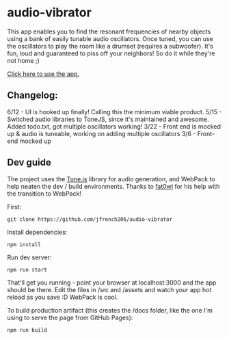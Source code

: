 # audio-vibrator

This app enables you to find the resonant frequencies of nearby objects using a bank of easily tunable audio oscillators. Once tuned, you can use the oscillators to play the room like a drumset (requires a subwoofer). It's fun, loud and guaranteed to piss off your neighbors! So do it while they're not home ;)

[Click here to use the app.](https://jfrench206.github.io/audio-vibrator/)

## Changelog:
6/12 - UI is hooked up finally! Calling this the minimum viable product.
5/15 - Switched audio libraries to ToneJS, since it's maintained and awesome. Added todo.txt, got multiple oscillators working!
3/22 - Front end is mocked up & audio is tuneable, working on adding multiple oscillators
3/6 - Front-end mocked up

## Dev guide

The project uses the [Tone.js](https://tonejs.github.io/) library for audio generation, and WebPack to help neaten the dev / build environments. Thanks to [fat0wl](https://github.com/fat0wl/) for his help with the transition to WebPack!

First:

`git clone https://github.com/jfrench206/audio-vibrator`

Install dependencies:

`npm install`

Run dev server:

`npm run start`

That'll get you running - point your browser at localhost:3000 and the app should be there. Edit the files in /src and /assets and watch your app hot reload as you save :D WebPack is cool.

To build production artifact (this creates the /docs folder, like the one I'm using to serve the page from GitHub Pages):

`npm run build`
